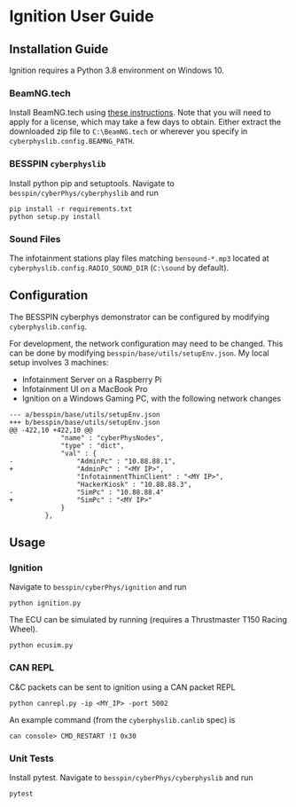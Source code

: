 # Ignition User Guide

## Installation Guide
Ignition requires a Python 3.8 environment on Windows 10. 

### BeamNG.tech

Install BeamNG.tech using [these instructions](https://github.com/BeamNG/BeamNGpy).
Note that you will need to apply for a license, which may take a few days to obtain. Either
extract the downloaded zip file to `C:\BeamNG.tech` or wherever you specify 
in `cyberphyslib.config.BEAMNG_PATH`.

### BESSPIN `cyberphyslib`
Install python pip and setuptools. Navigate to `besspin/cyberPhys/cyberphyslib` and run
```
pip install -r requirements.txt
python setup.py install
```

### Sound Files
The infotainment stations play files matching `bensound-*.mp3` located at 
`cyberphyslib.config.RADIO_SOUND_DIR` (`C:\sound` by default).

## Configuration

The BESSPIN cyberphys demonstrator can be configured by modifying `cyberphyslib.config`.

For development, the network configuration may need to be changed. This can be done by modifying
`besspin/base/utils/setupEnv.json`. My local setup involves 3 machines:

* Infotainment Server on a Raspberry Pi
* Infotainment UI on a MacBook Pro
* Ignition on a Windows Gaming PC, with the following network changes 
```
--- a/besspin/base/utils/setupEnv.json
+++ b/besspin/base/utils/setupEnv.json
@@ -422,10 +422,10 @@
             "name" : "cyberPhysNodes",
             "type" : "dict",
             "val" : {
-                "AdminPc" : "10.88.88.1",
+                "AdminPc" : "<MY IP>",
                 "InfotainmentThinClient" : "<MY IP>",
                 "HackerKiosk" : "10.88.88.3",
-                "SimPc" : "10.88.88.4"
+                "SimPc" : "<MY IP>"
             }
         },
```

## Usage

### Ignition

Navigate to `besspin/cyberPhys/ignition` and run
```
python ignition.py
```

The ECU can be simulated by running (requires a Thrustmaster T150 Racing Wheel).
```
python ecusim.py
```

### CAN REPL
C&C packets can be sent to ignition using a CAN packet REPL
```
python canrepl.py -ip <MY_IP> -port 5002
```
An example command (from the `cyberphyslib.canlib` spec) is
```
can console> CMD_RESTART !I 0x30
```

### Unit Tests
Install pytest. Navigate to `besspin/cyberPhys/cyberphyslib` and run
```
pytest
```





